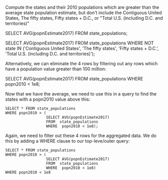 Compute the  states and their 2010 populations which
are greater than the average state population estimate,
but don't include the
Contiguous United States, The fifty states, Fifty states + D.C., or
"Total U.S. (including D.C. and territories)"


SELECT AVG(popnEstimate2017) FROM state_populations;


SELECT AVG(popnEstimate2017) FROM state_populations WHERE
   NOT state IN ('Contiguous United States', 'The fifty states', 'Fifty states + D.C.', 'Total U.S. (including D.C. and territories)');


Alternatively, we can eliminate the 4 rows by filtering out any rows which
have a population value greater than 100 million:

SELECT AVG(popnEstimate2017) FROM state_populations WHERE popn2010 < 1e8;


Now that we have the average, we need to use this in a query to find
the states with a popn2010 value above this:
```
SELECT * FROM state_populations 
WHERE popn2010 > (
                  SELECT AVG(popnEstimate2017)
                  FROM  state_populations
                  WHERE  popn2010 < 1e8);
```
Again, we need to filter out these 4 rows for the aggregated data.
We do this by adding a WHERE clause to our top-leve/outer query:
```
SELECT * FROM state_populations 
WHERE popn2010 > (
                  SELECT AVG(popnEstimate2017)
                  FROM  state_populations
                  WHERE  popn2010 < 1e8)
WHERE popn2010 < 1e8
```

